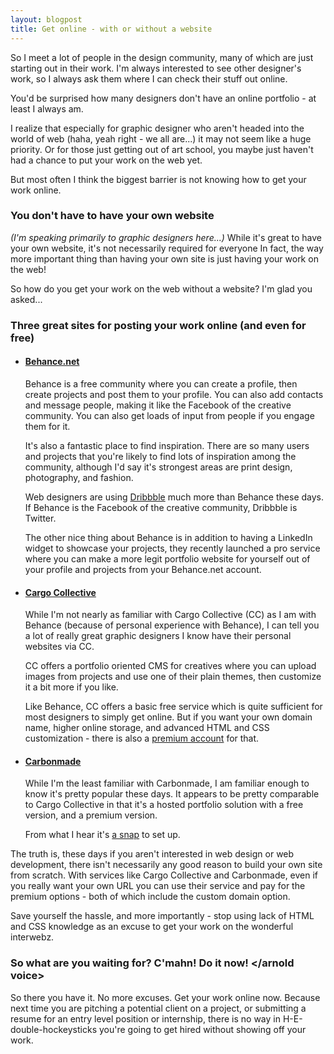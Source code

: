 ```yaml
---
layout: blogpost
title: Get online - with or without a website
---
```


<p>So I meet a lot of people in the design community, many of which are just starting out in their work. I'm always interested to see other designer's work, so I always ask them where I can check their stuff out online.</p>

<p>You'd be surprised how many designers don't have an online portfolio - at least I always am.</p>

<p>I realize that especially for graphic designer who aren't headed into the world of web (haha, yeah right - we all are...) it may not seem like a huge priority. Or for those just getting out of art school, you maybe just haven't had a chance to put your work on the web yet.</p>

<p>But most often I think the biggest barrier is not knowing how to get your work online.</p>

<h3>You don't have to have your own website</h3>

<p><em>(I'm speaking primarily to graphic designers here...)</em> While it's great to have your own website, it's not necessarily required for everyone In fact, the way more important thing than having your own site is just having your work on the web!</p>

<p>So how do you get your work on the web without a website? I'm glad you asked...</p>

<h3>Three great sites for posting your work online (and even for free)</h3>

<ul>

<li>
<h4><a href="http://www.behance.net/" target="_blank">Behance.net</a></h4>
<p>Behance is a free community where you can create a profile, then create projects and post them to your profile. You can also add contacts and message people, making it like the Facebook of the creative community. You can also get loads of input from people if you engage them for it.</p>
<p>It's also a fantastic place to find inspiration. There are so many users and projects that you're likely to find lots of inspiration among the community, although I'd say it's strongest areas are print design, photography, and fashion.</p>
<p>Web designers are using <a href="http://dribbble.com" target="_blank">Dribbble</a> much more than Behance these days. If Behance is the Facebook of the creative community, Dribbble is Twitter.</p>
<p>The other nice thing about Behance is in addition to having a LinkedIn widget to showcase your projects, they recently launched a pro service where you can make a more legit portfolio website for yourself out of your profile and projects from your Behance.net account.</p>
</li>

<li>
<h4><a href="http://cargocollective.com/" target="_blank">Cargo Collective</a></h4>
<p>While I'm not nearly as familiar with Cargo Collective (CC) as I am with Behance (because of personal experience with Behance), I can tell you a lot of really great graphic designers I know have their personal websites via CC.</p>
<p>CC offers a portfolio oriented CMS for creatives where you can upload images from projects and use one of their plain themes, then customize it a bit more if you like.</p>
<p>Like Behance, CC offers a basic free service which is quite sufficient for most designers to simply get online. But if you want your own domain name, higher online storage, and advanced HTML and CSS customization - there is also a <a href="http://support.cargocollective.com/discussion/7305/what-is-upgraded-memberships" target="_blank">premium account</a> for that.</p>
</li>

<li>
<h4><a href="http://carbonmade.com/" target="_blank">Carbonmade</a></h4>
<p>While I'm the least familiar with Carbonmade, I am familiar enough to know it's pretty popular these days. It appears to be pretty comparable to Cargo Collective in that it's a hosted portfolio solution with a free version, and a premium version.</p>
<p>From what I hear it's <a href="http://speckyboy.com/2008/11/26/8-amazing-free-online-creative-portfolio-community-sites-share-and-inspire/" target="_blank">a snap</a> to set up.</p>
</li>

</ul>

<p>The truth is, these days if you aren't interested in web design or web development, there isn't necessarily any good reason to build your own site from scratch. With services like Cargo Collective and Carbonmade, even if you really want your own URL you can use their service and pay for the premium options - both of which include the custom domain option.</p>

<p>Save yourself the hassle, and more importantly - stop using lack of HTML and CSS knowledge as an excuse to get your work on the wonderful interwebz.</p>

<h3>So what are you waiting for? C'mahn! Do it now! &lt;/arnold voice&gt;</h3>

<p>So there you have it. No more excuses. Get your work online now. Because next time you are pitching a potential client on a project, or submitting a resume for an entry level position or internship, there is no way in H-E-double-hockeysticks you're going to get hired without showing off your work.</p>